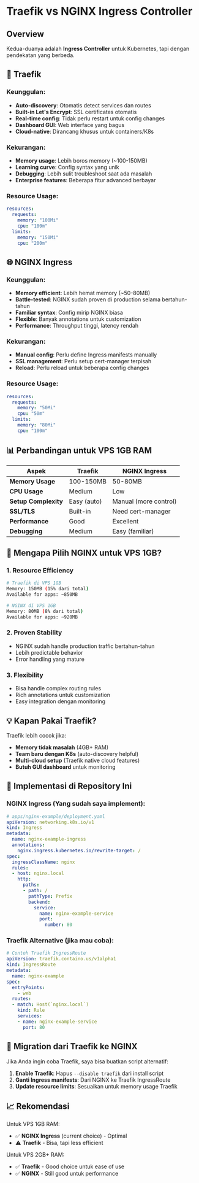# Traefik vs NGINX Ingress Controller

## Overview
Kedua-duanya adalah **Ingress Controller** untuk Kubernetes, tapi dengan pendekatan yang berbeda.

## 🔄 **Traefik**

### Keunggulan:
- **Auto-discovery**: Otomatis detect services dan routes
- **Built-in Let's Encrypt**: SSL certificates otomatis
- **Real-time config**: Tidak perlu restart untuk config changes
- **Dashboard GUI**: Web interface yang bagus
- **Cloud-native**: Dirancang khusus untuk containers/K8s

### Kekurangan:
- **Memory usage**: Lebih boros memory (~100-150MB)
- **Learning curve**: Config syntax yang unik
- **Debugging**: Lebih sulit troubleshoot saat ada masalah
- **Enterprise features**: Beberapa fitur advanced berbayar

### Resource Usage:
```yaml
resources:
  requests:
    memory: "100Mi"
    cpu: "100m"
  limits:
    memory: "150Mi"
    cpu: "200m"
```

## 🌐 **NGINX Ingress**

### Keunggulan:
- **Memory efficient**: Lebih hemat memory (~50-80MB)
- **Battle-tested**: NGINX sudah proven di production selama bertahun-tahun
- **Familiar syntax**: Config mirip NGINX biasa
- **Flexible**: Banyak annotations untuk customization
- **Performance**: Throughput tinggi, latency rendah

### Kekurangan:
- **Manual config**: Perlu define Ingress manifests manually
- **SSL management**: Perlu setup cert-manager terpisah
- **Reload**: Perlu reload untuk beberapa config changes

### Resource Usage:
```yaml
resources:
  requests:
    memory: "50Mi"
    cpu: "50m"
  limits:
    memory: "80Mi"
    cpu: "100m"
```

## 📊 **Perbandingan untuk VPS 1GB RAM**

| Aspek | Traefik | NGINX Ingress |
|-------|---------|---------------|
| **Memory Usage** | 100-150MB | 50-80MB |
| **CPU Usage** | Medium | Low |
| **Setup Complexity** | Easy (auto) | Manual (more control) |
| **SSL/TLS** | Built-in | Need cert-manager |
| **Performance** | Good | Excellent |
| **Debugging** | Medium | Easy (familiar) |

## 🎯 **Mengapa Pilih NGINX untuk VPS 1GB?**

### 1. **Resource Efficiency**
```bash
# Traefik di VPS 1GB
Memory: 150MB (15% dari total)
Available for apps: ~850MB

# NGINX di VPS 1GB  
Memory: 80MB (8% dari total)
Available for apps: ~920MB
```

### 2. **Proven Stability**
- NGINX sudah handle production traffic bertahun-tahun
- Lebih predictable behavior
- Error handling yang mature

### 3. **Flexibility**
- Bisa handle complex routing rules
- Rich annotations untuk customization
- Easy integration dengan monitoring

## 💡 **Kapan Pakai Traefik?**

Traefik lebih cocok jika:
- **Memory tidak masalah** (4GB+ RAM)
- **Team baru dengan K8s** (auto-discovery helpful)
- **Multi-cloud setup** (Traefik native cloud features)
- **Butuh GUI dashboard** untuk monitoring

## 🚀 **Implementasi di Repository Ini**

### NGINX Ingress (Yang sudah saya implement):
```yaml
# apps/nginx-example/deployment.yaml
apiVersion: networking.k8s.io/v1
kind: Ingress
metadata:
  name: nginx-example-ingress
  annotations:
    nginx.ingress.kubernetes.io/rewrite-target: /
spec:
  ingressClassName: nginx
  rules:
  - host: nginx.local
    http:
      paths:
      - path: /
        pathType: Prefix
        backend:
          service:
            name: nginx-example-service
            port:
              number: 80
```

### Traefik Alternative (jika mau coba):
```yaml
# Contoh Traefik IngressRoute
apiVersion: traefik.containo.us/v1alpha1
kind: IngressRoute
metadata:
  name: nginx-example
spec:
  entryPoints:
    - web
  routes:
  - match: Host(`nginx.local`)
    kind: Rule
    services:
    - name: nginx-example-service
      port: 80
```

## 🔧 **Migration dari Traefik ke NGINX**

Jika Anda ingin coba Traefik, saya bisa buatkan script alternatif:

1. **Enable Traefik**: Hapus `--disable traefik` dari install script
2. **Ganti Ingress manifests**: Dari NGINX ke Traefik IngressRoute
3. **Update resource limits**: Sesuaikan untuk memory usage Traefik

## 📈 **Rekomendasi**

Untuk VPS 1GB RAM:
- ✅ **NGINX Ingress** (current choice) - Optimal
- ⚠️ **Traefik** - Bisa, tapi less efficient

Untuk VPS 2GB+ RAM:
- ✅ **Traefik** - Good choice untuk ease of use
- ✅ **NGINX** - Still good untuk performance
